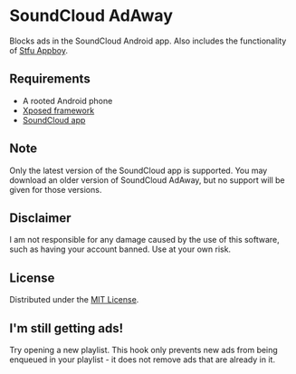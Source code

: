# SoundCloud AdAway

Blocks ads in the SoundCloud Android app. Also includes the functionality of
[Stfu Appboy](https://github.com/apsun/StfuAppboy).

## Requirements

- A rooted Android phone
- [Xposed framework](http://forum.xda-developers.com/xposed)
- [SoundCloud app](https://play.google.com/store/apps/details?id=com.soundcloud.android)

## Note

Only the latest version of the SoundCloud app is supported.
You may download an older version of SoundCloud AdAway, but
no support will be given for those versions.

## Disclaimer

I am not responsible for any damage caused by the use of this software,
such as having your account banned. Use at your own risk.

## License

Distributed under the [MIT License](http://opensource.org/licenses/MIT).

## I'm still getting ads!

Try opening a new playlist. This hook only prevents new ads from being
enqueued in your playlist - it does not remove ads that are already
in it.
